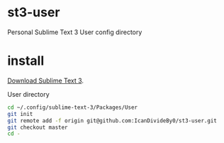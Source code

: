 st3-user
==========

Personal Sublime Text 3 User config directory

install
==========

[Download Sublime Text 3](http://www.sublimetext.com/3).

User directory
```sh
cd ~/.config/sublime-text-3/Packages/User
git init
git remote add -f origin git@github.com:IcanDivideBy0/st3-user.git
git checkout master
cd -
```